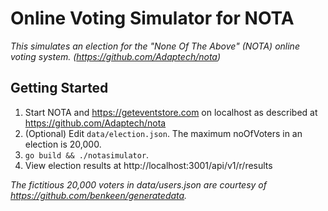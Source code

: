 # Online Voting Simulator for NOTA

*This simulates an election for the "None Of The Above" (NOTA) online voting system. (https://github.com/Adaptech/nota)*


## Getting Started

1. Start NOTA and https://geteventstore.com on localhost as described at https://github.com/Adaptech/nota
2. (Optional) Edit ```data/election.json```. The maximum noOfVoters in an election is 20,000.
3. ```go build && ./notasimulator```.
4. View election results at http://localhost:3001/api/v1/r/results

*The fictitious 20,000 voters in data/users.json are courtesy of https://github.com/benkeen/generatedata.*